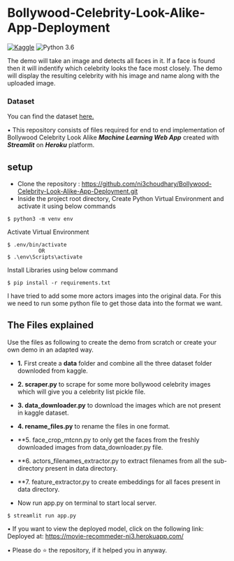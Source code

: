 # Bollywood-Celebrity-Look-Alike-App-Deployment 
[![Kaggle](https://img.shields.io/badge/Dataset-Kaggle-blue.svg)](https://www.kaggle.com/datasets/sushilyadav1998/bollywood-celeb-localized-face-dataset) ![Python 3.6](https://img.shields.io/badge/Python-3.6-brightgreen.svg)

The demo will take an image and detects all faces in it. If a face is found then it will indentify which celebrity looks the face most closely. The demo will display the resulting celebrity with his image and name along with the uploaded image.

### Dataset
You can find the dataset [here.](https://www.kaggle.com/datasets/sushilyadav1998/bollywood-celeb-localized-face-dataset)

• This repository consists of files required for end to end implementation of Bollywood Celebrity Look Alike ___Machine Learning Web App___ created with ___Streamlit___ on ___Heroku___ platform.

## setup
- Clone the repository : https://github.com/ni3choudhary/Bollywood-Celebrity-Look-Alike-App-Deployment.git
- Inside the project root directory, Create Python Virtual Environment and activate it using below commands 
```console
$ python3 -m venv env
``` 

Activate Virtual Environment
```console
$ .env/bin/activate 
          OR
$ .\env\Scripts\activate
```
Install Libraries using below command
```console
$ pip install -r requirements.txt
```
I have tried to add some more actors images into the original data. For this we need to run some python file to get those data into the format we want.

## The Files explained
Use the files as following to create the demo from scratch or create your own demo in an adapted way.

* **1.** First create a **data** folder and combine all the three dataset folder downloded from kaggle.

* **2. scraper.py** to scrape for some more bollywood celebrity images which will give you a celebrity list pickle file.

* **3. data_downloader.py** to download the images which are not present in kaggle dataset.

* **4. rename_files.py** to rename the files in one format.

* **5. face_crop_mtcnn.py to only get the faces from the freshly downloaded images from data_downloader.py file.

* **6. actors_filenames_extractor.py to extract filenames from all the sub-directory present in data directory.

* **7. feature_extractor.py to create embeddings for all faces present in data directory.

- Now run app.py on terminal to start local server.
```console
$ streamlit run app.py
```

• If you want to view the deployed model, click on the following link: Deployed at: https://movie-recommeder-ni3.herokuapp.com/

• Please do ⭐ the repository, if it helped you in anyway.


